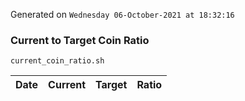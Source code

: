 Generated on `Wednesday 06-October-2021 at 18:32:16`

### Current to Target Coin Ratio
`current_coin_ratio.sh`

Date|Current|Target|Ratio
---|---|---|---
